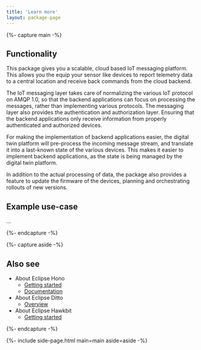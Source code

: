 ```yaml
---
title: 'Learn more'
layout: package-page
---
```


{%- capture main -%}
## Functionality

This package gives you a scalable, cloud based IoT messaging platform. This allows you the equip
your sensor like devices to report telemetry data to a central location and receive back commands
from the cloud backend.

The IoT messaging layer takes care of normalizing the various IoT protocol on AMQP 1.0, so that
the backend applications can focus on processing the messages, rather than implementing various
protocols. The messaging layer also provides the authentication and authorization layer. Ensuring
that the backend applications only receive information from properly authenticated and authorized
devices.

For making the implementation of backend applications easier, the digital twin platform will
pre-process the incoming message stream, and translate it into a last-known state of the various
devices. This makes it easier to implement backend applications, as the state is being managed
by the digital twin platform.

In addition to the actual processing of data, the package also provides a feature to update the
firmware of the devices, planning and orchestrating rollouts of new versions.

## Example use-case

…

{%- endcapture -%}

{%- capture aside -%}

## Also see

* About Eclipse Hono
    * [Getting started](https://www.eclipse.org/hono/getting-started/)
    * [Documentation](https://www.eclipse.org/hono/docs/)
* About Eclipse Ditto
    * [Overview](https://www.eclipse.org/ditto/intro-overview.html)
* About Eclipse Hawkbit
    * [Getting started](https://www.eclipse.org/hawkbit/gettingstarted/)

{%- endcapture -%}

{%- include side-page.html main=main aside=aside -%}